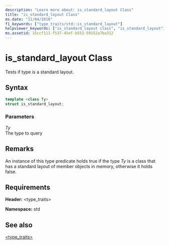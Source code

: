 ```yaml
---
description: "Learn more about: is_standard_layout Class"
title: "is_standard_layout Class"
ms.date: "11/04/2016"
f1_keywords: ["type_traits/std::is_standard_layout"]
helpviewer_keywords: ["is_standard_layout class", "is_standard_layout"]
ms.assetid: 15ccf111-f537-45ef-b552-59152a7ba312
---
```

# is_standard_layout Class

Tests if type is a standard layout.

## Syntax

```cpp
template <class Ty>
struct is_standard_layout;
```

### Parameters

*Ty*\
The type to query

## Remarks

An instance of this type predicate holds true if the type *Ty* is a class that has a standard layout of member objects in memory, otherwise it holds false.

## Requirements

**Header:** \<type_traits>

**Namespace:** std

## See also

[<type_traits>](../standard-library/type-traits.md)
